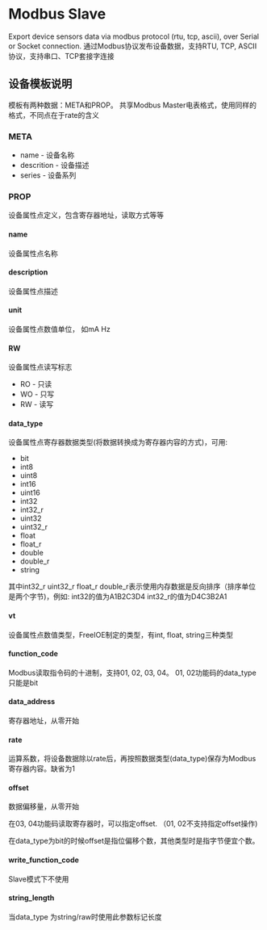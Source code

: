 # Modbus Slave 

Export device sensors data via modbus protocol (rtu, tcp, ascii), over Serial or Socket connection.
通过Modbus协议发布设备数据，支持RTU, TCP, ASCII协议，支持串口、TCP套接字连接

## 设备模板说明

模板有两种数据：META和PROP。 共享Modbus Master电表格式，使用同样的格式，不同点在于rate的含义

### META

* name - 设备名称
* descrition - 设备描述
* series - 设备系列


### PROP

设备属性点定义，包含寄存器地址，读取方式等等


#### name

设备属性点名称

#### description

设备属性点描述

#### unit

设备属性点数值单位， 如mA Hz 

#### RW

设备属性点读写标志

* RO - 只读
* WO - 只写
* RW - 读写


#### data_type

设备属性点寄存器数据类型(将数据转换成为寄存器内容的方式)，可用:

* bit
* int8
* uint8
* int16
* uint16
* int32
* int32_r
* uint32
* uint32_r
* float
* float_r
* double
* double_r
* string

其中int32_r uint32_r float_r double_r表示使用内存数据是反向排序（排序单位是两个字节)，例如:
int32的值为A1B2C3D4
int32_r的值为D4C3B2A1


#### vt

设备属性点数值类型，FreeIOE制定的类型，有int, float, string三种类型


#### function_code

Modbus读取指令码的十进制，支持01, 02, 03, 04。 01, 02功能码的data_type只能是bit


#### data_address

寄存器地址，从零开始


#### rate

运算系数，将设备数据除以rate后，再按照数据类型(data_type)保存为Modbus寄存器内容。缺省为1

#### offset

数据偏移量，从零开始

在03, 04功能码读取寄存器时，可以指定offset. （01, 02不支持指定offset操作)

在data_type为bit的时候offset是指位偏移个数，其他类型时是指字节便宜个数。

#### write_function_code

Slave模式下不使用

#### string_length

当data_type 为string/raw时使用此参数标记长度
